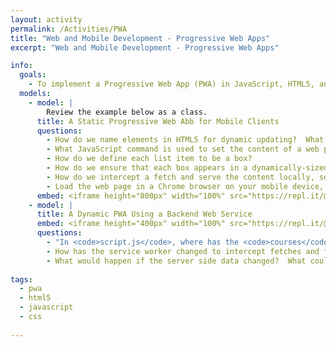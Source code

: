 ```yaml
---
layout: activity
permalink: /Activities/PWA
title: "Web and Mobile Development - Progressive Web Apps"
excerpt: "Web and Mobile Development - Progressive Web Apps"

info:
  goals: 
    - To implement a Progressive Web App (PWA) in JavaScript, HTML5, and CSS
  models:
    - model: |
        Review the example below as a class.
      title: A Static Progressive Web Abb for Mobile Clients
      questions:
        - How do we name elements in HTML5 for dynamic updating?  What is the name of the main body element that we're updating?
        - What JavaScript command is used to set the content of a web page element?
        - How do we define each list item to be a box?
        - How do we ensure that each box appears in a dynamically-sized grid?
        - How do we intercept a fetch and serve the content locally, serving as a cache?
        - Load the web page in a Chrome browser on your mobile device, if you have one.  From the Chrome menu, you can add the app to your home screen.  Try changing the navigation color and the home screen icon.
      embed: <iframe height="800px" width="100%" src="https://repl.it/@BillJr99/pwa-example-static?lite=true" scrolling="no" frameborder="no" allowtransparency="true" allowfullscreen="true" sandbox="allow-forms allow-pointer-lock allow-popups allow-same-origin allow-scripts allow-modals"></iframe>  
    - model: |
      title: A Dynamic PWA Using a Backend Web Service
      embed: <iframe height="400px" width="100%" src="https://repl.it/@BillJr99/pwa-example-dynamic?lite=true" scrolling="no" frameborder="no" allowtransparency="true" allowfullscreen="true" sandbox="allow-forms allow-pointer-lock allow-popups allow-same-origin allow-scripts allow-modals"></iframe><br /><br /><iframe height="400px" width="100%" src="https://repl.it/@BillJr99/pwa-example-server?lite=true" scrolling="no" frameborder="no" allowtransparency="true" allowfullscreen="true" sandbox="allow-forms allow-pointer-lock allow-popups allow-same-origin allow-scripts allow-modals"></iframe>          
      questions:
        - "In <code>script.js</code>, where has the <code>courses</code> array gone?"
        - How has the service worker changed to intercept fetches and forward them to the web server if they are remote data calls?
        - What would happen if the server side data changed?  What could we do about this?
        
tags:
  - pwa
  - html5
  - javascript
  - css
  
---
```


